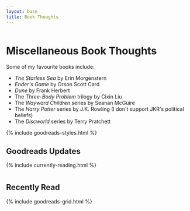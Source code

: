 ```yaml
---
layout: base
title: Book Thoughts
---
```

<style>
  .books-content-wrapper {
    width: 100%;
    clear: both;
    overflow: hidden;
    margin-bottom: 40px;
  }

  .reading-section {
    margin-bottom: 40px;
    clear: both;
  }

  .reading-section::after {
    content: "";
    display: table;
    clear: both;
  }
</style>

<div class="books-content-wrapper">
  <h1>Miscellaneous Book Thoughts</h1>
  <p>Some of my favourite books include:</p>
  <ul>
    <li><em>The Starless Sea</em> by Erin Morgenstern</li>
    <li><em>Ender's Game</em> by Orson Scott Card</li>
    <li><em>Dune</em> by Frank Herbert</li>
    <li>The <em>Three-Body Problem</em> trilogy by Cixin Liu</li>
    <li>The <em>Wayward Children</em> series by Seanan McGuire</li>
    <li>The <em>Harry Potter</em> series by J.K. Rowling (I don't support JKR's political beliefs)</li>
    <li>The <em>Discworld</em> series by Terry Pratchett</li>
  </ul>

  {% include goodreads-styles.html %}

  <div class="reading-section">
    <h2>Goodreads Updates</h2>
    {% include currently-reading.html %}
  </div>

  <div class="reading-section">
    <h2>Recently Read</h2>
    {% include goodreads-grid.html %}
  </div>
</div>
